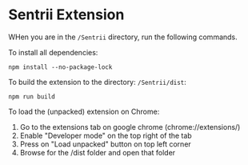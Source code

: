 # Sentrii Extension

WHen you are in the `/Sentrii` directory, run the following commands.

To install all dependencies:

```
npm install --no-package-lock
```

To build the extension to the directory: `/Sentrii/dist`:

```
npm run build
```

To load the (unpacked) extension on Chrome:

1. Go to the extensions tab on google chrome (chrome://extensions/)
2. Enable "Developer mode" on the top right of the tab
3. Press on "Load unpacked" button on top left corner
4. Browse for the /dist folder and open that folder

